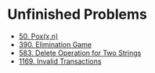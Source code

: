 # Unfinished Problems

- [50. Pox(x,n)](https://leetcode.com/problems/powx-n/)
- [390. Elimination Game](https://leetcode.com/problems/elimination-game/)
- [583. Delete Operation for Two Strings](https://leetcode.com/problems/delete-operation-for-two-strings/)
- [1169. Invalid Transactions](https://leetcode.com/problems/invalid-transactions/)
